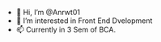 - 👋 Hi, I’m @Anrwt01
- 👀 I’m interested in Front End Dvelopment
- 📫 Currently in 3 Sem of BCA.
<!---
Anrwt01/Anrwt01 is a ✨ special ✨ repository because its `README.md` (this file) appears on your GitHub profile.
You can click the Preview link to take a look at your changes.
--->

